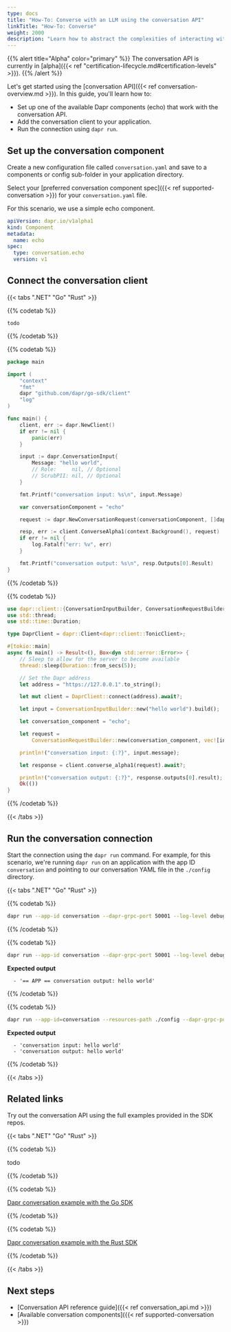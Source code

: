 ```yaml
---
type: docs
title: "How-To: Converse with an LLM using the conversation API"
linkTitle: "How-To: Converse"
weight: 2000
description: "Learn how to abstract the complexities of interacting with large language models"
---
```


{{% alert title="Alpha" color="primary" %}}
The conversation API is currently in [alpha]({{< ref "certification-lifecycle.md#certification-levels" >}}).
{{% /alert %}}

Let's get started using the [conversation API]({{< ref conversation-overview.md >}}). In this guide, you'll learn how to:

- Set up one of the available Dapr components (echo) that work with the conversation API.   
- Add the conversation client to your application.
- Run the connection using `dapr run`.

## Set up the conversation component

Create a new configuration file called `conversation.yaml` and save to a components or config sub-folder in your application directory. 

Select your [preferred conversation component spec]({{< ref supported-conversation >}}) for your `conversation.yaml` file.

For this scenario, we use a simple echo component.

```yml
apiVersion: dapr.io/v1alpha1
kind: Component
metadata:
  name: echo
spec:
  type: conversation.echo
  version: v1
```

## Connect the conversation client


{{< tabs ".NET" "Go" "Rust" >}}


 <!-- .NET -->
{{% codetab %}}

```dotnet
todo
```

{{% /codetab %}}

 <!-- Go -->
{{% codetab %}}

```go
package main

import (
	"context"
	"fmt"
	dapr "github.com/dapr/go-sdk/client"
	"log"
)

func main() {
	client, err := dapr.NewClient()
	if err != nil {
		panic(err)
	}

	input := dapr.ConversationInput{
		Message: "hello world",
		// Role:     nil, // Optional
		// ScrubPII: nil, // Optional
	}

	fmt.Printf("conversation input: %s\n", input.Message)

	var conversationComponent = "echo"

	request := dapr.NewConversationRequest(conversationComponent, []dapr.ConversationInput{input})

	resp, err := client.ConverseAlpha1(context.Background(), request)
	if err != nil {
		log.Fatalf("err: %v", err)
	}

	fmt.Printf("conversation output: %s\n", resp.Outputs[0].Result)
}
```

{{% /codetab %}}

 <!-- Rust -->
{{% codetab %}}

```rust
use dapr::client::{ConversationInputBuilder, ConversationRequestBuilder};
use std::thread;
use std::time::Duration;

type DaprClient = dapr::Client<dapr::client::TonicClient>;

#[tokio::main]
async fn main() -> Result<(), Box<dyn std::error::Error>> {
    // Sleep to allow for the server to become available
    thread::sleep(Duration::from_secs(5));

    // Set the Dapr address
    let address = "https://127.0.0.1".to_string();

    let mut client = DaprClient::connect(address).await?;

    let input = ConversationInputBuilder::new("hello world").build();

    let conversation_component = "echo";

    let request =
        ConversationRequestBuilder::new(conversation_component, vec![input.clone()]).build();

    println!("conversation input: {:?}", input.message);

    let response = client.converse_alpha1(request).await?;

    println!("conversation output: {:?}", response.outputs[0].result);
    Ok(())
}
```

{{% /codetab %}}

{{< /tabs >}}

## Run the conversation connection

Start the connection using the `dapr run` command. For example, for this scenario, we're running `dapr run` on an application with the app ID `conversation` and pointing to our conversation YAML file in the `./config` directory. 

{{< tabs ".NET" "Go" "Rust" >}}

 <!-- .NET -->
{{% codetab %}}

```bash
dapr run --app-id conversation --dapr-grpc-port 50001 --log-level debug --resources-path ./config -- dotnet run
```

{{% /codetab %}}

 <!-- Go -->
{{% codetab %}}

```bash
dapr run --app-id conversation --dapr-grpc-port 50001 --log-level debug --resources-path ./config -- go run ./main.go
```

**Expected output**

```
  - '== APP == conversation output: hello world'
```

{{% /codetab %}}

 <!-- Rust -->
{{% codetab %}}

```bash
dapr run --app-id=conversation --resources-path ./config --dapr-grpc-port 3500 -- cargo run --example conversation
```

**Expected output**

```
  - 'conversation input: hello world'
  - 'conversation output: hello world'
```

{{% /codetab %}}

{{< /tabs >}}

## Related links

Try out the conversation API using the full examples provided in the SDK repos.


{{< tabs ".NET" "Go" "Rust" >}}

 <!-- .NET -->
{{% codetab %}}

todo

{{% /codetab %}}

 <!-- Go -->
{{% codetab %}}

[Dapr conversation example with the Go SDK](https://github.com/dapr/go-sdk/tree/main/examples/conversation)

{{% /codetab %}}

 <!-- Rust -->
{{% codetab %}}

[Dapr conversation example with the Rust SDK](https://github.com/dapr/rust-sdk/tree/main/examples/src/conversation)

{{% /codetab %}}

{{< /tabs >}}


## Next steps

- [Conversation API reference guide]({{< ref conversation_api.md >}})
- [Available conversation components]({{< ref supported-conversation >}})